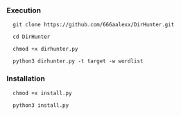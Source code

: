 ### Execution

```
  git clone https://github.com/666aalexx/DirHunter.git
  
  cd DirHunter
  
  chmod +x dirhunter.py
  
  python3 dirhunter.py -t target -w wordlist
```

### Installation
```
  chmod +x install.py

  python3 install.py
```
